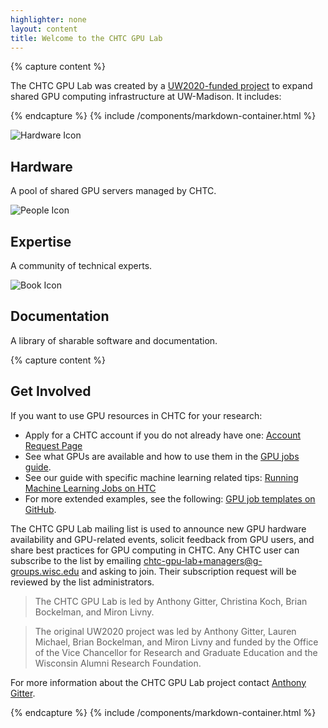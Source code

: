 ```yaml
---
highlighter: none
layout: content
title: Welcome to the CHTC GPU Lab
---
```


{% capture content %}

The CHTC GPU Lab was created by a <a href="https://research.wisc.edu/funding/uw2020/round-5-projects/enabling-graphics-processing-unit-based-data-science/">UW2020-funded project</a> to expand shared GPU 
computing infrastructure at UW-Madison.  It includes:

{% endcapture %}
{% include /components/markdown-container.html %}

<div class="container-xxl">
    <div class="row gx-0 uw-light-grer-bg">
        <div class="col-6 col-sm-4">
            <div class="h-100 uw-card d-flex flex-direction-column mb-auto">
                <div class="uw-card-content">
                    <img src="{{ '/uw-research-computing/guide-icons/noun_gpu_2528527.png' | relative_url }}" alt="Hardware Icon">
                    <div class="uw-card-copy">
                        <h2 class="uw-mini-bar">Hardware</h2>
                        <p>A pool of shared GPU servers managed by CHTC.</p>
                    </div>
                </div>
            </div>
        </div>
        <div class="col-6 col-sm-4">
            <div class="h-100 uw-card d-flex flex-direction-column mb-auto">
                <div class="uw-card-content">
                    <img src="{{ '/uw-research-computing/guide-icons/noun_people_1188645.png' | relative_url }}" alt="People Icon">
                    <div class="uw-card-copy">
                        <h2 class="uw-mini-bar">Expertise</h2>
                        <p>A community of technical experts.</p>
                    </div>
                </div>
            </div>
        </div>
        <div class="col-6 col-sm-4">
            <div class="h-100 uw-card d-flex flex-direction-column mb-auto">
                <div class="uw-card-content">
                    <img src="{{ '/uw-research-computing/guide-icons/noun_open book_1179297.png' | relative_url }}" alt="Book Icon">
                    <div class="uw-card-copy">
                        <h2 class="uw-mini-bar">Documentation</h2>
                        <p>A library of sharable software and documentation.</p>
                    </div>
                </div>
            </div>
        </div>
    </div>
</div>

{% capture content %}

## Get Involved

If you want to use GPU resources in CHTC for your research:

- Apply for a CHTC account if you do not already have one: [Account Request Page][account]
- See what GPUs are available and how to use them in the [GPU jobs guide][gpu-jobs].
- See our guide with specific machine learning related tips: [Running Machine Learning Jobs on HTC][ml-guide]
- For more extended examples, see the following: [GPU job templates on GitHub][gpu-examples].

The CHTC GPU Lab mailing list is used to announce new GPU hardware availability and
GPU-related events, solicit feedback from GPU users, and share best practices for
GPU computing in CHTC. Any CHTC user can subscribe to the list by
emailing [chtc-gpu-lab+managers@g-groups.wisc.edu](mailto:chtc-gpu-lab+managers@g-groups.wisc.edu)
and asking to join.
Their subscription request will be reviewed by the list administrators.

> The CHTC GPU Lab is led by Anthony Gitter, Christina Koch, Brian Bockelman, and Miron Livny.

> The original UW2020 project was led by Anthony Gitter, Lauren Michael, Brian Bockelman, and Miron Livny and
funded by the Office of the Vice Chancellor for Research and Graduate
Education and the Wisconsin Alumni Research Foundation.

For more information about the CHTC GPU Lab project contact [Anthony Gitter][gitter].

[account]: form.html
[gpu-examples]: https://github.com/CHTC/templates-GPUs
[gpu-jobs]: gpu-jobs.html
[gitter]: https://www.biostat.wisc.edu/~gitter/index.html
[ml-guide]: machine-learning-htc.html
[uw2020]: https://research.wisc.edu/funding/uw2020/round-5-projects/enabling-graphics-processing-unit-based-data-science/

{% endcapture %}
{% include /components/markdown-container.html %}
        


